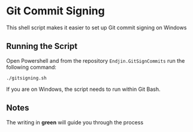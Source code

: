 # Git Commit Signing 

This shell script makes it easier to set up Git commit signing on Windows

## Running the Script

Open Powershell and from the repository `Endjin.GitSignCommits` run the following command: 

```
./gitsigning.sh
```

If you are on Windows, the script needs to run within Git Bash. 

## Notes

The writing in  **green** will guide you through the process 
